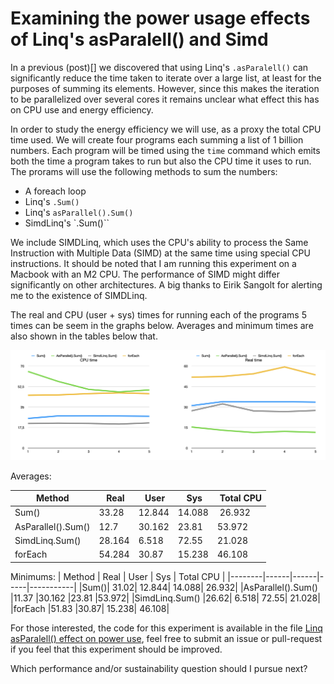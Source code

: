 # Examining the power usage effects of Linq's asParalell() and Simd

In a previous (post)[] we discovered that using Linq's `.asParalell()` can significantly reduce the time taken to iterate over a large list, at least for the purposes of summing its elements. However, since this makes the iteration to be parallelized over several cores it remains unclear what effect this has on CPU use and energy efficiency.

In order to study the energy efficiency we will use, as a proxy the total CPU time used. We will create four programs each summing a list of 1 billion numbers. Each program will be timed using the `time` command which emits both the time a program takes to run but also the CPU time it uses to run. The prorams will use the following methods to sum the numbers:

  * A foreach loop
  * Linq's `.Sum()`
  * Linq's `asParallel().Sum()`
  * SimdLinq's `.Sum()``

We include SIMDLinq, which uses the CPU's ability to process the Same Instruction with Multiple Data (SIMD) at the same time using special CPU instructions. It should be noted that I am running this experiment on a Macbook with an M2 CPU. The performance of SIMD might differ significantly on other architectures. A big thanks to Eirik Sangolt for alerting me to the existence of SIMDLinq.

The real and CPU (user + sys) times for running each of the programs 5 times can be seem in the graphs below. Averages and minimum times are also shown in the tables below that.


![Graphs showing asParalells fastests but taking most CPU time and SIMD second fastest while taking the least CPU time but almost tied with Sum()](./results.png)


Averages:

| Method | Real | User | Sys | Total CPU |
|--------|------|------|-----|-----------|
| Sum()	| 33.28	    | 12.844     | 14.088  | 26.932 |
|AsParallel().Sum()| 12.7 | 30.162 | 23.81 | 53.972|
|SimdLinq.Sum()	|28.164	|6.518	|72.55	|21.028|
|forEach	|54.284|	30.87|	15.238|	46.108|

Minimums:
| Method | Real | User | Sys | Total CPU |
|--------|------|------|-----|-----------|
|Sum()|	31.02|	12.844|	14.088|	26.932|
|AsParallel().Sum()	|11.37	|30.162	|23.81	|53.972|
|SimdLinq.Sum()	|26.62|	6.518|	72.55|	21.028|
|forEach	|51.83	|30.87|	15.238|	46.108|


For those interested, the code for this experiment is available in the file [Linq asParalell() effect on power use](https://github.com/kentis/green_code_experiments/tree/main/Experiments/Linq), feel free to submit an issue or pull-request if you feel that this experiment should be improved.

Which performance and/or sustainability question should I pursue next?